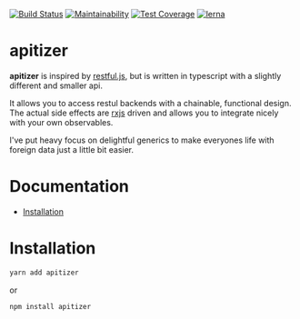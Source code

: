[![Build Status](https://travis-ci.org/jeanfortheweb/apitizer.svg?branch=master)](https://travis-ci.org/jeanfortheweb/apitizer) [![Maintainability](https://api.codeclimate.com/v1/badges/2236616277b7c73f17d5/maintainability)](https://codeclimate.com/github/jeanfortheweb/apitizer/maintainability) [![Test Coverage](https://api.codeclimate.com/v1/badges/2236616277b7c73f17d5/test_coverage)](https://codeclimate.com/github/jeanfortheweb/apitizer/test_coverage) [![lerna](https://img.shields.io/badge/maintained%20with-lerna-cc00ff.svg)](https://lerna.js.org/)

# apitizer <!-- omit in toc -->

**apitizer** is inspired by [restful.js](https://github.com/marmelab/restful.js/tree/master), but is written in typescript with a slightly different and smaller api.

It allows you to access restul backends with a chainable, functional design. The actual side effects are [rxjs](https://github.com/ReactiveX/rxjs) driven and allows you to integrate nicely with your own observables.

I've put heavy focus on delightful generics to make everyones life with foreign data just a little bit easier.

# Documentation <!-- omit in toc -->

- [Installation](#installation)

# Installation

```sh
yarn add apitizer
```

or

```sh
npm install apitizer
```
